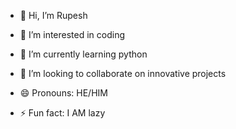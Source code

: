 - 👋 Hi, I’m Rupesh
- 👀 I’m interested in coding
- 🌱 I’m currently learning python
- 💞️ I’m looking to collaborate on innovative projects

- 😄 Pronouns: HE/HIM
- ⚡ Fun fact: I AM lazy


